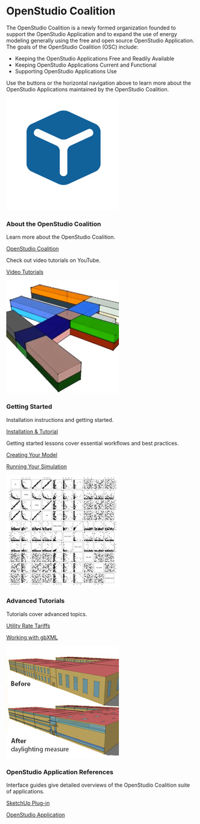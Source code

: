 <h1>OpenStudio Coalition</h1>
<p>The OpenStudio Coalition is a newly formed organization founded to support the OpenStudio Application and to expand the use of energy modeling generally using the free and open source OpenStudio Application. The goals of the OpenStudio Coalition (OSC) include:</p>
<ul>
<li>Keeping the OpenStudio Applications Free and Readily Available</li>
<li>Keeping OpenStudio Applications Current and Functional</li>
<li>Supporting OpenStudio Applications Use</li>
</ul>
<p>Use the buttons or the horizontal navigation above to learn more about the OpenStudio Applications maintained by the OpenStudio Coalition.</p>
<div class="container-fluid">
  <div class="row">
    <div class="col-sm-6 col-md-6">
      <div class="thumbnail"> <img src="img/OpenStudio+Coalition-logo-crop.png" width=300 height=300 alt="Openstudio Coalition">
        <div class="caption">
          <h3>About the OpenStudio Coalition</h3>
          <p>Learn more about the OpenStudio Coalition.</p>
          <p><a href="about/openstudio_coalition.md" class="btn btn-primary" style="width:200px" role="button">OpenStudio Coalition</a></p>
          <p>Check out video tutorials on YouTube.</p>
          <p><a href=""https://www.youtube.com/channel/UC8ZEW4PXKOsveko55XCJTUA"" class="btn btn-primary" style="width:200px" role="button">Video Tutorials</a></p>
        </div>
      </div>
    </div>
    <div class="col-sm-6 col-md-6">
      <div class="thumbnail"> <img src="img/model_thumb.png" alt="Openstudio Model Image">
        <div class="caption">
          <h3>Getting Started</h3>
          <p>Installation instructions and getting started.</p>
          <p><a href="getting_started/getting_started.md" class="btn btn-primary" style="width:200px" role="button">Installation &amp; Tutorial</a></p>
          <p>Getting started lessons cover essential workflows and best practices.</p>
          <p><a href="getting_started/creating_your_model.md" class="btn btn-primary" style="width:200px" role="button">Creating Your Model</a></p>
          <p><a href="getting_started/running_your_simulation.md" class="btn btn-primary" style="width:200px" role="button">Running Your Simulation</a></p>
        </div>
      </div>
    </div>
    <div class="col-sm-6 col-md-6">
      <div class="thumbnail"> <img src="img/comparative_thumb.png" alt="Openstudio Model Image">
        <div class="caption">
          <h3>Advanced Tutorials</h3>
          <p>Tutorials cover advanced topics.</p>
          <p><a href="tutorials/utility_rate_tariffs.md" class="btn btn-primary" style="width:200px" role="button">Utility Rate Tariffs</a></p>
          <p><a href="tutorials/tutorial_gbxmlimport.md" class="btn btn-primary" style="width:200px" role="button">Working with gbXML</a></p>
        </div>
      </div>
    </div>
    <div class="col-sm-6 col-md-6">
      <div class="thumbnail"> <img src="img/measures_thumb.png" alt="Daylighting Measure Example">
        <div class="caption">
          <h3>OpenStudio Application References</h3>
          <p>Interface guides give detailed overviews of the OpenStudio Coalition suite of applications.</p>
          <p><a href="reference/sketchup_plugin_interface.md" class="btn btn-primary" style="width:200px" role="button">SketchUp Plug-in</a></p>
          <p><a href="reference/openstudio_application_interface.md" class="btn btn-primary" style="width:200px" role="button">OpenStudio Application</a></p>
        </div>
      </div>
    </div>
  </div>
</div>